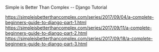 Simple is Better Than Complex -- Django Tutorial


https://simpleisbetterthancomplex.com/series/2017/09/04/a-complete-beginners-guide-to-django-part-1.html
https://simpleisbetterthancomplex.com/series/2017/09/11/a-complete-beginners-guide-to-django-part-2.html
https://simpleisbetterthancomplex.com/series/2017/09/18/a-complete-beginners-guide-to-django-part-3.html
